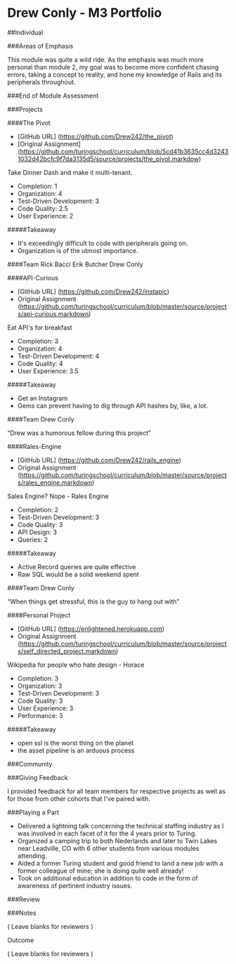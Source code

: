 # Drew Conly - M3 Portfolio

##Individual

###Areas of Emphasis

This module was quite a wild ride. As the emphasis was much more personal than
module 2, my goal was to become more confident chasing errors, taking a concept
to reality, and hone my knowledge of Rails and its peripherals throughout.

###End of Module Assessment



###Projects

####The Pivot

* [GitHub URL] (https://github.com/Drew242/the_pivot)
* [Original Assignment] (https://github.com/turingschool/curriculum/blob/5cd41b3635cc4d32431032d42bcfc9f7da3135d5/source/projects/the_pivot.markdow)

Take Dinner Dash and make it multi-tenant.

*  Completion: 1
*  Organization: 4
*  Test-Driven Development: 3
*  Code Quality: 2.5
*  User Experience: 2

#####Takeaway
* It's exceedingly difficult to code with peripherals going on.
* Organization is of the utmost importance.

####Team
  Rick Bacci
  Erik Butcher
  Drew Conly

####API-Curious

* [GitHub URL] (https://github.com/Drew242/instapic)
* Original Assignment
(https://github.com/turingschool/curriculum/blob/master/source/projects/api-curious.markdown)

Eat API's for breakfast

* Completion: 3
* Organization: 4
* Test-Driven Development: 4
* Code Quality: 4
* User Experience: 3.5

#####Takeaway
* Get an Instagram
* Gems can prevent having to dig through API hashes by, like, a lot.

####Team
  Drew Conly

“Drew was a humorous fellow during this project"

####Rales-Engine

* [GitHub URL] (https://github.com/Drew242/rails_engine)
* Original Assignment
(https://github.com/turingschool/curriculum/blob/master/source/projects/rales_engine.markdown)

Sales Engine? Nope - Rales Engine

* Completion: 2
* Test-Driven Development: 3
* Code Quality: 3
* API Design: 3
* Queries: 2

#####Takeaway
* Active Record queries are quite effective
* Raw SQL would be a solid weekend spent

####Team
  Drew Conly

“When things get stressful, this is the guy to hang out with"

####Personal Project

* [GitHub URL] (https://enlightened.herokuapp.com)
* Original Assignment
(https://github.com/turingschool/curriculum/blob/master/source/projects/self_directed_project.markdown)

Wikipedia for people who hate design - Horace

* Completion: 3
* Organization: 3
* Test-Driven Development: 3
* Code Quality: 3
* User Experience: 3
* Performance: 3

#####Takeaway
* open ssl is the worst thing on the planet
* the asset pipeline is an arduous process 

###Community

###Giving Feedback

I provided feedback for all team members for respective projects as well as for
those from other cohorts that I've paired with.

###Playing a Part

* Delivered a lightning talk concerning the technical staffing industry as I
  was involved in each facet of it for the 4 years prior to Turing.
* Organized a camping trip to both Nederlands and later to Twin Lakes near
  Leadville, CO with 6 other students from various modules attending.
* Aided a former Turing student and good friend to land a new job with a
  former colleague of mine; she is doing quite well already!
* Took on additional education in addition to code in the form of awareness of
  pertinent industry issues.

###Review



###Notes

( Leave blanks for reviewers )

Outcome

( Leave blanks for reviewers )
